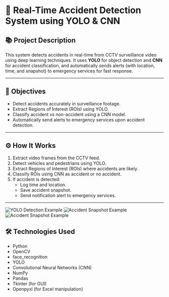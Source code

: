 # 🚦 Real-Time Accident Detection System using YOLO & CNN

## 📚 Project Description
This system detects accidents in real-time from CCTV surveillance video using deep learning techniques. It uses **YOLO** for object detection and **CNN** for accident classification, and automatically sends alerts (with location, time, and snapshot) to emergency services for fast response.

---

## 🎯 Objectives
- Detect accidents accurately in surveillance footage.
- Extract Regions of Interest (ROIs) using YOLO.
- Classify accident vs non-accident using a CNN model.
- Automatically send alerts to emergency services upon accident detection.

---

## ⚙️ How It Works
1. Extract video frames from the CCTV feed.
2. Detect vehicles and pedestrians using YOLO.
3. Extract Regions of Interest (ROIs) where accidents are likely.
4. Classify ROIs using CNN as accident or no accident.
5. If accident is detected:
    - Log time and location.
    - Save accident snapshot.
    - Send notification alert to emergency services.

---
![YOLO Detection Example](images/1.png)
![Accident Snapshot Example](images/2.png)
![Accident Snapshot Example](images/3.png)
## 🛠️ Technologies Used
- Python  
- OpenCV  
- face_recognition  
- YOLO  
- Convolutional Neural Networks (CNN)  
- NumPy  
- Pandas  
- Tkinter (for GUI)  
- Openpyxl (for Excel manipulation)
